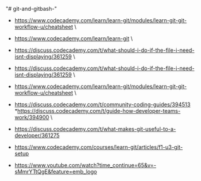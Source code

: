 "# git-and-gitbash-" 
* https://www.codecademy.com/learn/learn-git/modules/learn-git-git-workflow-u/cheatsheet \
* https://www.codecademy.com/learn/learn-git \
* https://discuss.codecademy.com/t/what-should-i-do-if-the-file-i-need-isnt-displaying/361259  \
* https://discuss.codecademy.com/t/what-should-i-do-if-the-file-i-need-isnt-displaying/361259 \
* https://www.codecademy.com/learn/learn-git/modules/learn-git-git-workflow-u/cheatsheet \
* https://discuss.codecademy.com/t/community-coding-guides/394513
*https://discuss.codecademy.com/t/guide-how-developer-teams-work/394900 \

* https://discuss.codecademy.com/t/what-makes-git-useful-to-a-developer/361275


* https://www.codecademy.com/courses/learn-git/articles/f1-u3-git-setup


* https://www.youtube.com/watch?time_continue=65&v=-sMmrYTtQgE&feature=emb_logo